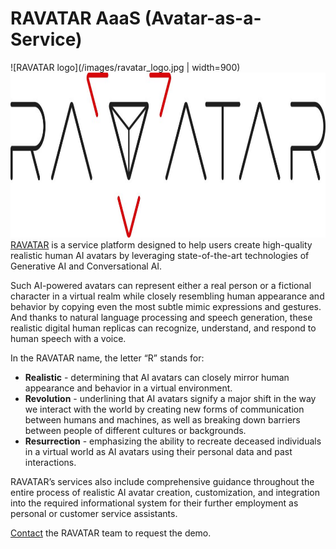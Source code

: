 # RAVATAR AaaS (Avatar-as-a-Service)

![RAVATAR logo](/images/ravatar_logo.jpg | width=900)
<img src="/images/ravatar_logo.jpg" width="800" height="264">
[RAVATAR](http://ravatar.com) is a service platform designed to help users create high-quality realistic human AI avatars by leveraging state-of-the-art technologies of Generative AI and Conversational AI. 

Such AI-powered avatars can represent either a real person or a fictional character in a virtual realm while closely resembling human appearance and behavior by copying even the most subtle mimic expressions and gestures. And thanks to natural language processing and speech generation, these realistic digital human replicas can recognize, understand, and respond to human speech with a voice.

In the RAVATAR name, the letter “R” stands for:
+ **Realistic** - determining that AI avatars can closely mirror human appearance and behavior in a virtual environment.
+ **Revolution** - underlining that AI avatars signify a major shift in the way we interact with the world by creating new forms of communication between humans and machines, as well as breaking down barriers between people of different cultures or backgrounds.
+ **Resurrection** - emphasizing the ability to recreate deceased individuals in a virtual world as AI avatars using their personal data and past interactions.

RAVATAR’s services also include comprehensive guidance throughout the entire process of realistic AI avatar creation, customization, and integration into the required informational system for their further employment as personal or customer service assistants. 

[Contact](https://ravatar.com/#contacts) the RAVATAR team to request the demo.
